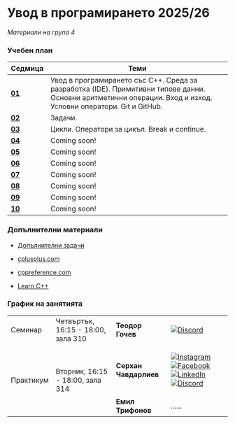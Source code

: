 # Увод в програмирането 2025/26

_Материали на група 4_

### Учебен план

| Седмица                                                                                                 | Теми                                                                                                                                                            |
| ------------------------------------------------------------------------------------------------------- | --------------------------------------------------------------------------------------------------------------------------------------------------------------- |
| **[01](https://github.com/darimachine/Introduction-To-Programming-FMI-2025-26/tree/main/Week%2001)** | Увод в програмирането със C++. Среда за разработка (IDE). Примитивни типове данни. Основни аритметични операции. Вход и изход. Условни оператори. Git и GitHub. |
| **[02](https://github.com/darimachine/Introduction-To-Programming-FMI-2025-26/tree/main/Week%2002)** | Задачи.|
| **[03](https://github.com/darimachine/Introduction-To-Programming-FMI-2025-26/tree/main/Week%2003)** | Цикли. Оператори за цикъл. Break и continue.|
| **[04]()** |Coming soon!                                                                                                        |
| **[05]()** |Coming soon!                                                                |
| **[06]()** | Coming soon!                                                                                                  |
| **[07]()** | Coming soon!                                                                                                                       |
| **[08]()** | Coming soon!                                                                                                                             |
| **[09]()** | Coming soon!                                                                                                                   |
| **[10]()** | Coming soon!                                                                                                                           |

### Допълнителни материали

- [Допълнителни задачи](https://github.com/telinc1/Introduction-To-Programming-Problems)

- [cplusplus.com](https://cplusplus.com/reference/)
- [cppreference.com](https://en.cppreference.com/w/)
- [Learn C++](https://www.learncpp.com)

### График на занятията

<table style="width:100%;" >
  <tr>
    <td>Семинар</td>
    <td>Четвъртък, 16:15 - 18:00, зала 310</td>
    <td style="font-weight: bold">Теодор Гочев</td>
    <td>

  [![Discord](https://img.shields.io/badge/telinc1-5865f2?style=for-the-badge&logo=discord&logoColor=white)]()

</td>
  </tr>
  <tr>
    <td rowspan="2">Практикум</td>
    <td rowspan="2">Вторник, 16:15 - 18:00, зала 314</td>
    <td style="font-weight: bold">Серхан Чавдарлиев</td>
    <td>

  [![Instagram](https://img.shields.io/badge/serhan_cavdarliev-DD2A7B?style=for-the-badge&logo=instagram&logoColor=FEDA77)](https://www.instagram.com/serhan_cavdarliev/)
  [![Facebook](https://img.shields.io/badge/Serhan%20Chavdarliev-1877f2?style=for-the-badge&logo=facebook&logoColor=WHITE)](https://www.facebook.com/serhan.cavdarliev)
  [![LinkedIn](https://img.shields.io/badge/LinkedIn-0077b5?style=for-the-badge&logo=linkedin&logoColor=WHITE)](https://www.linkedin.com/in/serhan-chavdarliev-055a97211/)
  [![Discord](https://img.shields.io/badge/uchihadari-5865f2?style=for-the-badge&logo=discord&logoColor=white)]()

</td>
  </tr>
  <tr>
    <td style="font-weight: bold">Емил Трифонов</td>
    <td>......</td>
  </tr>
</table>
